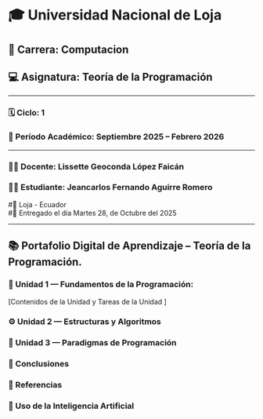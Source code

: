 
# 🎓 Universidad Nacional de Loja

## 🧮 Carrera: Computacion
## 💻 Asignatura: Teoría de la Programación  

---

### 🗓️ Ciclo: 1
### 📅 Período Académico: Septiembre 2025 – Febrero 2026  

---

### 👨‍🏫 Docente: Lissette Geoconda López Faicán
### 👨‍🎓 Estudiante: Jeancarlos Fernando Aguirre Romero 



#📍 Loja - Ecuador  
#📆 Entregado el dia Martes 28, de Octubre del 2025

---

## 📚 Portafolio Digital de Aprendizaje – Teoría de la Programación. 

### 🧩 Unidad 1 — Fundamentos de la Programación:

[Contenidos de la Unidad y Tareas de la Unidad ]


### ⚙️ Unidad 2 — Estructuras y Algoritmos 

### 🧠 Unidad 3 — Paradigmas de Programación  

### 🏁 Conclusiones  

### 📖 Referencias  

### 🤖 Uso de la Inteligencia Artificial  
